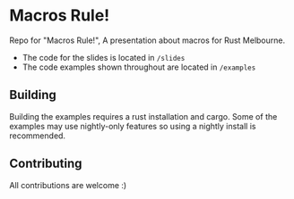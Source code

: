# Macros Rule!

Repo for "Macros Rule!", A presentation about macros for Rust Melbourne.
- The code for the slides is located in `/slides`
- The code examples shown throughout are located in `/examples`

## Building

Building the examples requires a rust installation and cargo.
Some of the examples may use nightly-only features so using a nightly install is recommended.

## Contributing

All contributions are welcome :)

